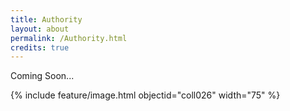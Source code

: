 ```yaml
---
title: Authority
layout: about
permalink: /Authority.html
credits: true
---
```

Coming Soon...

{% include feature/image.html objectid="coll026" width="75" %}
